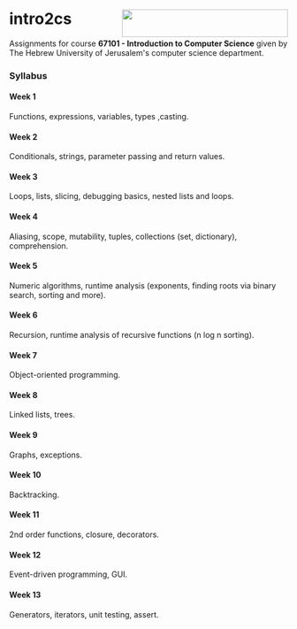 # intro2cs <img align="right" width="300" height="50" src=https://upload.wikimedia.org/wikipedia/en/1/13/Hebrew_University_new_Logo_vector.svg>
Assignments for course **67101 - Introduction to Computer Science** given by The Hebrew University of Jerusalem's computer science department.

### Syllabus

#### Week 1
Functions, expressions, variables, types ,casting.

#### Week 2
Conditionals, strings, parameter passing and return values.

#### Week 3
Loops, lists, slicing, debugging basics, nested lists and loops.

#### Week 4
Aliasing, scope, mutability, tuples, collections (set, dictionary), comprehension.

#### Week 5
Numeric algorithms, runtime analysis (exponents, finding roots via binary search, sorting and more).

#### Week 6
Recursion, runtime analysis of recursive functions (n log n sorting).

#### Week 7
Object-oriented programming.

#### Week 8
Linked lists, trees.

#### Week 9
Graphs, exceptions.

#### Week 10
Backtracking.

#### Week 11
2nd order functions, closure, decorators.

#### Week 12
Event-driven programming, GUI.

#### Week 13
Generators, iterators, unit testing, assert.
